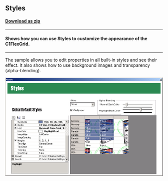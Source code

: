 ## Styles
#### [Download as zip](https://grapecity.github.io/DownGit/#/home?url=https://github.com/GrapeCity/ComponentOne-WinForms-Samples/tree/master/NetFramework\FlexGrid\VB\Styles)
____
#### Shows how you can use Styles to customize the appearance of the C1FlexGrid.
____
The sample allows you to edit properties in all built-in styles and see their effect. It also shows how to use background images and transparency (alpha-blending).

![screenshot](screenshot.PNG)
